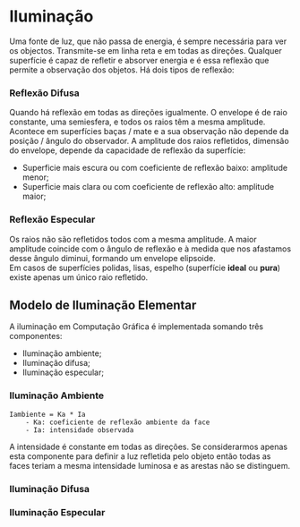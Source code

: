 # Iluminação

Uma fonte de luz, que não passa de energia, é sempre necessária para ver os objectos. Transmite-se em linha reta e em todas as direções. Qualquer superfície é capaz de refletir e absorver energia e é essa reflexão que permite a observação dos objetos. Há dois tipos de reflexão:

### Reflexão Difusa

Quando há reflexão em todas as direções igualmente. O envelope é de raio constante, uma semiesfera, e todos os raios têm a mesma amplitude. Acontece em superfícies baças / mate e a sua observação não depende da posição / ângulo do observador. A amplitude dos raios refletidos, dimensão do envelope, depende da capacidade de reflexão da superfície:
- Superficie mais escura ou com coeficiente de reflexão baixo: amplitude menor;
- Superficie mais clara ou com coeficiente de reflexão alto: amplitude maior;

### Reflexão Especular

Os raios não são refletidos todos com a mesma amplitude. A maior amplitude coincide com o ângulo de reflexão e à medida que nos afastamos desse ângulo diminui, formando um envelope elipsoide. <br>
Em casos de superfícies polidas, lisas, espelho (superfície **ideal** ou **pura**) existe apenas um único raio refletido. 

## Modelo de Iluminação Elementar

A iluminação em Computação Gráfica é implementada somando três componentes:
- Iluminação ambiente;
- Iluminação difusa;
- Iluminação especular;

### Iluminação Ambiente

```note
Iambiente = Ka * Ia
    - Ka: coeficiente de reflexão ambiente da face
    - Ia: intensidade observada
```

A intensidade é constante em todas as direções. Se considerarmos apenas esta componente para definir a luz refletida pelo objeto então todas as faces teriam a mesma intensidade luminosa e as arestas não se distinguem.

### Iluminação Difusa



### Iluminação Especular